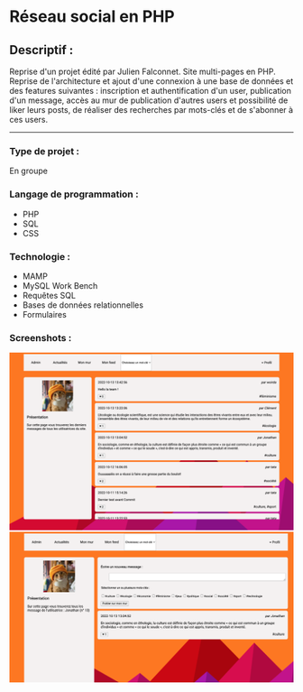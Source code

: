 # Réseau social en PHP

## Descriptif :

Reprise d'un projet édité par Julien Falconnet. Site multi-pages en PHP. Reprise de l'architecture et ajout d'une connexion à une base de données et des features suivantes : inscription et authentification d'un user, publication d'un message, accès au mur de publication d'autres users et possibilité de liker leurs posts, de réaliser des recherches par mots-clés et de s'abonner à ces users.

***

### Type de projet :
En groupe

### Langage de programmation :
* PHP
* SQL
* CSS

### Technologie :
* MAMP
* MySQL Work Bench
* Requêtes SQL
* Bases de données relationnelles
* Formulaires

### Screenshots :
![screenshot of the homepage](/img/home.png)
![screenshot of the wall](/img/wall.png)
